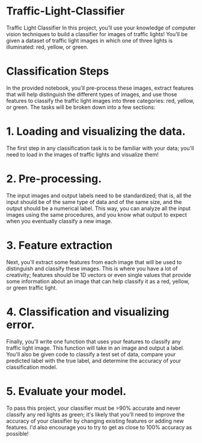 # Traffic-Light-Classifier
Traffic Light Classifier In this project, you’ll use your knowledge of computer vision techniques to build a classifier for images of traffic lights! You'll be given a dataset of traffic light images in which one of three lights is illuminated: red, yellow, or green.

# Classification Steps
In the provided notebook, you'll pre-process these images, extract features that will help distinguish the different types of images, and use those features to classify the traffic light images into three categories: red, yellow, or green. The tasks will be broken down into a few sections:

# 1. Loading and visualizing the data. 
The first step in any classification task is to be familiar with your data; you'll need to load in the images of traffic lights and visualize them!

# 2. Pre-processing.
The input images and output labels need to be standardized; that is, all the input should be of the same type of data and of the same size, and the output should be a numerical label. This way, you can analyze all the input images using the same procedures, and you know what output to expect when you eventually classify a new image.

# 3. Feature extraction
Next, you'll extract some features from each image that will be used to distinguish and classify these images. This is where you have a lot of creativity; features should be 1D vectors or even single values that provide some information about an image that can help classify it as a red, yellow, or green traffic light.

# 4. Classification and visualizing error.
Finally, you'll write one function that uses your features to classify any traffic light image. This function will take in an image and output a label. You'll also be given code to classify a test set of data, compare your predicted label with the true label, and determine the accuracy of your classification model.


# 5. Evaluate your model. 
To pass this project, your classifier must be >90% accurate and never classify any red lights as green; it's likely that you'll need to improve the accuracy of your classifier by changing existing features or adding new features. I'd also encourage you to try to get as close to 100% accuracy as possible!

